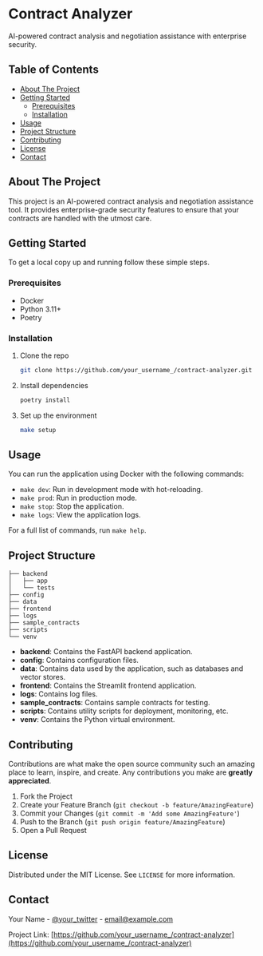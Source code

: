 # Contract Analyzer

AI-powered contract analysis and negotiation assistance with enterprise security.

## Table of Contents

- [About The Project](#about-the-project)
- [Getting Started](#getting-started)
  - [Prerequisites](#prerequisites)
  - [Installation](#installation)
- [Usage](#usage)
- [Project Structure](#project-structure)
- [Contributing](#contributing)
- [License](#license)
- [Contact](#contact)

## About The Project

This project is an AI-powered contract analysis and negotiation assistance tool. It provides enterprise-grade security features to ensure that your contracts are handled with the utmost care.

## Getting Started

To get a local copy up and running follow these simple steps.

### Prerequisites

- Docker
- Python 3.11+
- Poetry

### Installation

1. Clone the repo
   ```sh
   git clone https://github.com/your_username_/contract-analyzer.git
   ```
2. Install dependencies
   ```sh
   poetry install
   ```
3. Set up the environment
   ```sh
   make setup
   ```

## Usage

You can run the application using Docker with the following commands:

- `make dev`: Run in development mode with hot-reloading.
- `make prod`: Run in production mode.
- `make stop`: Stop the application.
- `make logs`: View the application logs.

For a full list of commands, run `make help`.

## Project Structure

```
├── backend
│   ├── app
│   └── tests
├── config
├── data
├── frontend
├── logs
├── sample_contracts
├── scripts
└── venv
```

- **backend**: Contains the FastAPI backend application.
- **config**: Contains configuration files.
- **data**: Contains data used by the application, such as databases and vector stores.
- **frontend**: Contains the Streamlit frontend application.
- **logs**: Contains log files.
- **sample_contracts**: Contains sample contracts for testing.
- **scripts**: Contains utility scripts for deployment, monitoring, etc.
- **venv**: Contains the Python virtual environment.

## Contributing

Contributions are what make the open source community such an amazing place to learn, inspire, and create. Any contributions you make are **greatly appreciated**.

1.  Fork the Project
2.  Create your Feature Branch (`git checkout -b feature/AmazingFeature`)
3.  Commit your Changes (`git commit -m 'Add some AmazingFeature'`)
4.  Push to the Branch (`git push origin feature/AmazingFeature`)
5.  Open a Pull Request

## License

Distributed under the MIT License. See `LICENSE` for more information.

## Contact

Your Name - [@your_twitter](https://twitter.com/your_twitter) - email@example.com

Project Link: [https://github.com/your_username_/contract-analyzer](https://github.com/your_username_/contract-analyzer)


